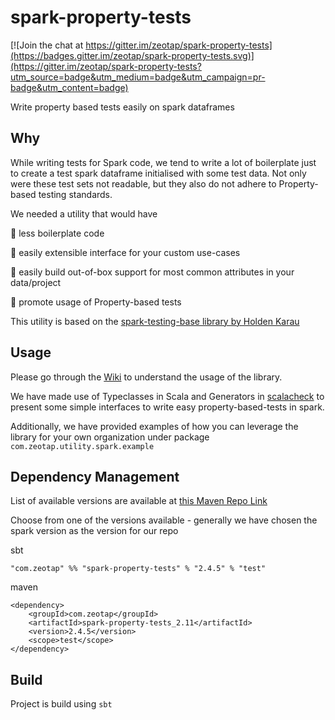 # spark-property-tests

[![Join the chat at https://gitter.im/zeotap/spark-property-tests](https://badges.gitter.im/zeotap/spark-property-tests.svg)](https://gitter.im/zeotap/spark-property-tests?utm_source=badge&utm_medium=badge&utm_campaign=pr-badge&utm_content=badge)

Write property based tests easily on spark dataframes

## Why
While writing tests for Spark code, we tend to write a lot of boilerplate just to create a test spark dataframe initialised with some test data. Not only were these test sets not readable, but they also do not adhere to Property-based testing standards. 

We needed a utility that would have 

🥇 less boilerplate code

🥇 easily extensible interface for your custom use-cases

🥇 easily build out-of-box support for most common attributes in your data/project

🥇 promote usage of Property-based tests

This utility is based on the [spark-testing-base library by Holden Karau](https://github.com/holdenk/spark-testing-base)

## Usage
Please go through the [Wiki](https://github.com/zeotap/spark-property-tests/wiki) to understand the usage of the library. 

We have made use of Typeclasses in Scala and Generators in [scalacheck](https://github.com/typelevel/scalacheck/blob/main/doc/UserGuide.md) to present some simple interfaces to write easy property-based-tests in spark.

Additionally, we have provided examples of how you can leverage the library for your own organization under package `com.zeotap.utility.spark.example`

## Dependency Management
List of available versions are available at [this Maven Repo Link](https://mvnrepository.com/artifact/com.zeotap/spark-property-tests)

Choose from one of the versions available - generally we have chosen the spark version as the version for our repo

sbt
```
"com.zeotap" %% "spark-property-tests" % "2.4.5" % "test"
```
maven
```
<dependency>
    <groupId>com.zeotap</groupId>
    <artifactId>spark-property-tests_2.11</artifactId>
    <version>2.4.5</version>
    <scope>test</scope>
</dependency>
```

## Build
Project is build using `sbt`
